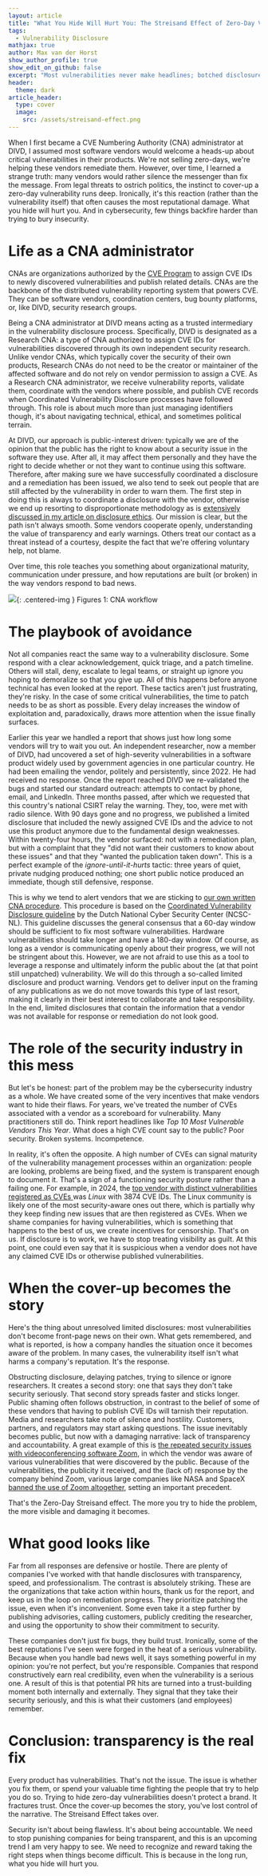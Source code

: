```yaml
---
layout: article
title: "What You Hide Will Hurt You: The Streisand Effect of Zero-Day Vulnerabilities"
tags:
  - Vulnerability Disclosure
mathjax: true
author: Max van der Horst
show_author_profile: true
show_edit_on_github: false
excerpt: "Most vulnerabilities never make headlines; botched disclosures do. Trying to muzzle researchers doesn’t shrink risk, it spotlights it."
header:
  theme: dark
article_header:
  type: cover
  image:
    src: /assets/streisand-effect.png
---
```


When I first became a CVE Numbering Authority (CNA) administrator at DIVD, I assumed most software vendors would welcome a heads-up about critical vulnerabilities in their products. We're not selling zero-days, we're helping these vendors remediate them. However, over time, I learned a strange truth: many vendors would rather silence the messenger than fix the message. From legal threats to ostrich politics, the instinct to cover-up a zero-day vulnerability runs deep. Ironically, it's this reaction (rather than the vulnerability itself) that often causes the most reputational damage. What you hide will hurt you. And in cybersecurity, few things backfire harder than trying to bury insecurity.

# Life as a CNA administrator
CNAs are organizations authorized by the [CVE Program](https://cve.mitre.org) to assign CVE IDs to newly discovered vulnerabilities and publish related details. CNAs are the backbone of the distributed vulnerability reporting system that powers CVE. They can be software vendors, coordination centers, bug bounty platforms, or, like DIVD, security research groups.

Being a CNA administrator at DIVD means acting as a trusted intermediary in the vulnerability disclosure process. Specifically, DIVD is designated as a Research CNA: a type of CNA authorized to assign CVE IDs for vulnerabilities discovered through its own independent security research. Unlike vendor CNAs, which typically cover the security of their own products, Research CNAs do not need to be the creator or maintainer of the affected software and do not rely on vendor permission to assign a CVE. As a Research CNA administrator, we receive vulnerability reports, validate them, coordinate with the vendors where possible, and publish CVE records when Coordinated Vulnerability Disclosure processes have followed through. This role is about much more than just managing identifiers though, it's about navigating technical, ethical, and sometimes political terrain. 

At DIVD, our approach is public-interest driven: typically we are of the opinion that the public has the right to know about a security issue in the software they use. After all, it may affect them personally and they have the right to decide whether or not they want to continue using this software. Therefore, after making sure we have successfully coordinated a disclosure and a remediation has been issued, we also tend to seek out people that are still affected by the vulnerability in order to warn them. The first step in doing this is always to coordinate a disclosure with the vendor, otherwise we end up resorting to disproportionate methodology as is [extensively discussed in my article on disclosure ethics](https://disclosing.observer/2025/05/10/unsolicited-vulnerability-disclosure-ethics.html). Our mission is clear, but the path isn't always smooth. Some vendors cooperate openly, understanding the value of transparency and early warnings. Others treat our contact as a threat instead of a courtesy, despite the fact that we're offering voluntary help, not blame.

Over time, this role teaches you something about organizational maturity, communication under pressure, and how reputations are built (or broken) in the way vendors respond to bad news.


![](../../../assets/CNA-workflow.svg){: .centered-img }
<span class="centered-text">Figures 1: CNA workflow</span>

# The playbook of avoidance
Not all companies react the same way to a vulnerability disclosure. Some respond with a clear acknowledgement, quick triage, and a patch timeline. Others will stall, deny, escalate to legal teams, or straight up ignore you hoping to demoralize so that you give up. All of this happens before anyone technical has even looked at the report. These tactics aren't just frustrating, they're risky. In the case of some critical vulnerabilities, the time to patch needs to be as short as possible. Every delay increases the window of exploitation and, paradoxically, draws more attention when the issue finally surfaces. 

Earlier this year we handled a report that shows just how long some vendors will try to wait you out. An independent researcher, now a member of DIVD, had uncovered a set of high-severity vulnerabilities in a software product widely used by government agencies in one particular country. He had been emailing the vendor, politely and persistently, since 2022. He had received no response. Once the report reached DIVD we re-validated the bugs and started our standard outreach: attempts to contact by phone, email, and LinkedIn. Three months passed, after which we requested that this country's national CSIRT relay the warning. They, too, were met with radio silence. With 90 days gone and no progress, we published a limited disclosure that included the newly assigned CVE IDs and the advice to not use this product anymore due to the fundamental design weaknesses. Within twenty-four hours, the vendor surfaced: not with a remediation plan, but with a complaint that they "did not want their customers to know about these issues" and that they "wanted the publication taken down". This is a perfect example of the *ignore-until-it-hurts* tactic: three years of quiet, private nudging produced nothing; one short public notice produced an immediate, though still defensive, response.

This is why we tend to alert vendors that we are sticking to [our own written CNA procedure](https://csirt.divd.nl/cna/). This procedure is based on the [Coordinated Vulnerability Disclosure guideline](https://english.ncsc.nl/publications/publications/2019/juni/01/coordinated-vulnerability-disclosure-the-guideline) by the Dutch National Cyber Security Center (NCSC-NL). This guideline discusses the general consensus that a 60-day window should be sufficient to fix most software vulnerabilities. Hardware vulnerabilities should take longer and have a 180-day window. Of course, as long as a vendor is communicating openly about their progress, we will not be stringent about this. However, we are not afraid to use this as a tool to leverage a response and ultimately inform the public about the (at that point still unpatched) vulnerability. We will do this through a so-called limited disclosure and product warning. Vendors get to deliver input on the framing of any publications as we do not move towards this type of last resort, making it clearly in their best interest to collaborate and take responsibility. In the end, limited disclosures that contain the information that a vendor was not available for response or remediation do not look good.

# The role of the security industry in this mess
But let's be honest: part of the problem may be the cybersecurity industry as a whole. We have created some of the very incentives that make vendors want to hide their flaws. For years, we've treated the number of CVEs associated with a vendor as a scoreboard for vulnerability. Many practitioners still do. Think report headlines like *Top 10 Most Vulnerable Vendors This Year*. What does a high CVE count say to the public? Poor security. Broken systems. Incompetence. 

In reality, it's often the opposite. A high number of CVEs can signal maturity of the vulnerability management processes within an organization: people are looking, problems are being fixed, and the system is transparent enough to document it. That's a sign of a functioning security posture rather than a failing one. For example, in 2024, the [top vendor with distinct vulnerabilities registered as CVEs ](https://www.cvedetails.com/top-50-vendors.php?year=2024) was *Linux* with 3874 CVE IDs. The Linux community is likely one of the most security-aware ones out there, which is partially why they keep finding new issues that are then registered as CVEs. When we shame companies for having vulnerabilities, which is something that happens to the best of us, we create incentives for censorship. That's on us. If disclosure is to work, we have to stop treating visibility as guilt. At this point, one could even say that it is suspicious when a vendor does not have any claimed CVE IDs or otherwise published vulnerabilities.

# When the cover-up becomes the story
Here's the thing about unresolved limited disclosures: most vulnerabilities don't become front-page news on their own. What gets remembered, and what is reported, is how a company handles the situation once it becomes aware of the problem. In many cases, the vulnerability itself isn't what harms a company's reputation. It's the response. 

Obstructing disclosure, delaying patches, trying to silence or ignore researchers. It creates a second story: one that says they don't take security seriously. That second story spreads faster and sticks longer. Public shaming often follows obstruction, in contrast to the belief of some of these vendors that having to publish CVE IDs will tarnish their reputation. Media and researchers take note of silence and hostility. Customers, partners, and regulators may start asking questions. The issue inevitably becomes public, but now with a damaging narrative: lack of transparency and accountability. A great example of this is [the repeated security issues with videoconferencing software Zoom](https://www.cnbc.com/2020/04/02/zoom-ceo-apologizes-for-security-issues-users-spike-to-200-million.html), in which the vendor was aware of various vulnerabilities that were discovered by the public. Because of the vulnerabilities, the publicity it received, and the (lack of) response by the company behind Zoom, various large companies like NASA and SpaceX [banned the use of Zoom altogether](https://www.zdnet.com/article/zoom-were-freezing-all-new-features-to-sort-out-security-and-privacy/), setting an important precedent.

That's the Zero-Day Streisand effect. The more you try to hide the problem, the more visible and damaging it becomes. 

# What good looks like
Far from all responses are defensive or hostile. There are plenty of companies I've worked with that handle disclosures with transparency, speed, and professionalism. The contrast is absolutely striking. These are the organizations that take action within hours, thank us for the report, and keep us in the loop on remediation progress. They prioritize patching the issue, even when it's inconvenient. Some even take it a step further by publishing advisories, calling customers, publicly crediting the researcher, and using the opportunity to show their commitment to security.

These companies don't just fix bugs, they build trust. Ironically, some of the best reputations I've seen were forged in the heat of a serious vulnerability. Because when you handle bad news well, it says something powerful in my opinion: you're not perfect, but you're responsible. Companies that respond constructively earn real credibility, even when the vulnerability is a serious one. A result of this is that potential PR hits are turned into a trust-building moment both internally and externally. They signal that they take their security seriously, and this is what their customers (and employees) remember.

# Conclusion: transparency is the real fix
Every product has vulnerabilities. That's not the issue. The issue is whether you fix them, or spend your valuable time fighting the people that try to help you do so. Trying to hide zero-day vulnerabilities doesn't protect a brand. It fractures trust. Once the cover-up becomes the story, you've lost control of the narrative. The Streisand Effect takes over. 

Security isn't about being flawless. It's about being accountable. We need to stop punishing companies for being transparent, and this is an upcoming trend I am very happy to see. We need to recognize and reward taking the right steps when things become difficult. This is because in the long run, what you hide will hurt you. 
